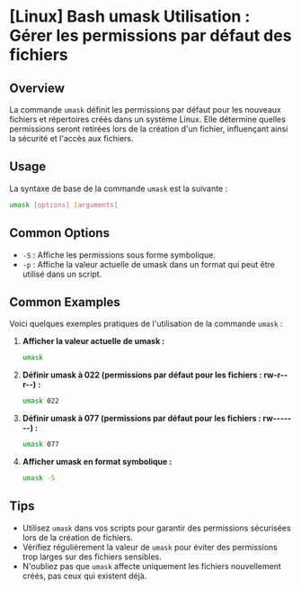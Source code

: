 # [Linux] Bash umask Utilisation : Gérer les permissions par défaut des fichiers

## Overview
La commande `umask` définit les permissions par défaut pour les nouveaux fichiers et répertoires créés dans un système Linux. Elle détermine quelles permissions seront retirées lors de la création d'un fichier, influençant ainsi la sécurité et l'accès aux fichiers.

## Usage
La syntaxe de base de la commande `umask` est la suivante :

```bash
umask [options] [arguments]
```

## Common Options
- `-S` : Affiche les permissions sous forme symbolique.
- `-p` : Affiche la valeur actuelle de umask dans un format qui peut être utilisé dans un script.

## Common Examples
Voici quelques exemples pratiques de l'utilisation de la commande `umask` :

1. **Afficher la valeur actuelle de umask :**
   ```bash
   umask
   ```

2. **Définir umask à 022 (permissions par défaut pour les fichiers : rw-r--r--) :**
   ```bash
   umask 022
   ```

3. **Définir umask à 077 (permissions par défaut pour les fichiers : rw-------) :**
   ```bash
   umask 077
   ```

4. **Afficher umask en format symbolique :**
   ```bash
   umask -S
   ```

## Tips
- Utilisez `umask` dans vos scripts pour garantir des permissions sécurisées lors de la création de fichiers.
- Vérifiez régulièrement la valeur de `umask` pour éviter des permissions trop larges sur des fichiers sensibles.
- N'oubliez pas que `umask` affecte uniquement les fichiers nouvellement créés, pas ceux qui existent déjà.